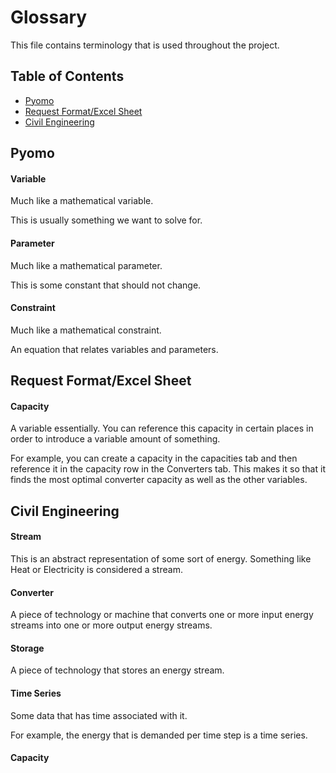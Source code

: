# Glossary

This file contains terminology that is used throughout the project.

## Table of Contents

- [Pyomo](#pyomo)
- [Request Format/Excel Sheet](#reqest-format/excel-sheet)
- [Civil Engineering](#civil-engineering)

## Pyomo

#### Variable

Much like a mathematical variable.

This is usually something we want to solve for.

#### Parameter

Much like a mathematical parameter.

This is some constant that should not change.

#### Constraint

Much like a mathematical constraint.

An equation that relates variables and parameters.

## Request Format/Excel Sheet

#### Capacity

A variable essentially. You can reference this capacity in certain places in 
order to introduce a variable amount of something.

For example, you can create a capacity in the capacities tab and then reference
it in the capacity row in the Converters tab. This makes it so that it finds 
the most optimal converter capacity as well as the other variables.

## Civil Engineering

#### Stream

This is an abstract representation of some sort of energy. Something like Heat 
or Electricity is considered a stream.

#### Converter

A piece of technology or machine that converts one or more input energy streams 
into one or more output energy streams.

#### Storage

A piece of technology that stores an energy stream.

#### Time Series

Some data that has time associated with it.

For example, the energy that is demanded per time step is a time series.

#### Capacity

